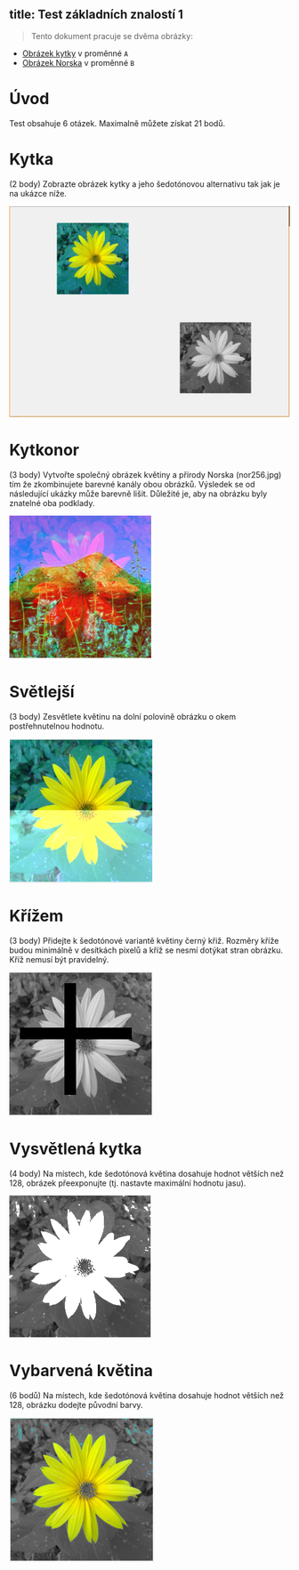 title: Test základních znalostí 1
---
>Tento dokument pracuje se dvěma obrázky: 

* [Obrázek kytky](../media/test_basic_1_7.jpg) v proměnné `A` 
* [Obrázek Norska](../media/tes_basic_1_8.jpg) v proměnné `B`

# Úvod
Test obsahuje 6 otázek. Maximalně můžete získat 21 bodů.
# Kytka
(2 body) Zobrazte obrázek kytky a jeho šedotónovou alternativu tak jak je na ukázce níže.

![](../media/test_basic_1_1.PNG)
# Kytkonor
(3 body) Vytvořte společný obrázek květiny a přírody Norska (nor256.jpg) tím že zkombinujete barevné kanály obou obrázků. Výsledek se od následující ukázky může barevně lišit. Důležité je, aby na obrázku byly znatelné oba podklady.

![](../media/test_basic_1_2.PNG)
# Světlejší
(3 body) Zesvětlete květinu na dolní polovině obrázku o okem postřehnutelnou hodnotu.

![](../media//test_basic_1_3.PNG)
# Křížem
(3 body) Přidejte k šedotónové variantě květiny černý křiž. Rozměry kříže budou minimálně v desítkách pixelů a kříž se nesmí dotýkat stran obrázku. Kříž nemusí být pravidelný.

![](../media/test_basic_1_4.PNG)
# Vysvětlená kytka
(4 body) Na místech, kde šedotónová květina dosahuje hodnot větších než 128, obrázek přeexponujte (tj. nastavte maximální hodnotu jasu).

![](../media/test_basic_1_5.PNG)
# Vybarvená květina
(6 bodů) Na místech, kde šedotónová květina dosahuje hodnot větších než 128, obrázku dodejte původní barvy.

![](../media/test_basic_1_6.PNG)
